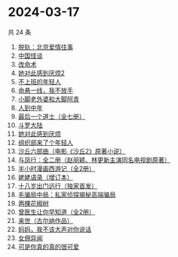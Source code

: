 # 2024-03-17

共 24 条

<!-- BEGIN WEREAD -->
<!-- 最后更新时间 2024-03-17 23:00:58 +0800 -->
1. [脱轨：北京爱情往事](https://weread.qq.com/web/bookDetail/e43329a0813ab89d6g014c1f)
1. [中国怪谈](https://weread.qq.com/web/bookDetail/8c132e40813ab89c4g011749)
1. [改命术](https://weread.qq.com/web/bookDetail/9e632180813ab8795g011db9)
1. [她对此感到厌烦2](https://weread.qq.com/web/bookDetail/c7732910813ab89d4g0178fc)
1. [不上班的年轻人](https://weread.qq.com/web/bookDetail/15332be0813ab869eg01463b)
1. [命悬一线，我不放手](https://weread.qq.com/web/bookDetail/0fa32270813ab89dbg011d04)
1. [小脚老外婆和大脚阿青](https://weread.qq.com/web/bookDetail/a63329b0813ab8976g011d15)
1. [人到中年](https://weread.qq.com/web/bookDetail/53432fd0813ab89bdg010e2e)
1. [最后一个道士（全七册）](https://weread.qq.com/web/bookDetail/1b1320507223e1791b1f1d3)
1. [斗罗大陆](https://weread.qq.com/web/bookDetail/3f832f105724353f8a62cda)
1. [她对此感到厌烦](https://weread.qq.com/web/bookDetail/8f632e60813ab7dcbg015740)
1. [组织部来了个年轻人](https://weread.qq.com/web/bookDetail/00432890813ab82d5g0124b1)
1. [沙丘六部曲（电影《沙丘2》原著小说）](https://weread.qq.com/web/bookDetail/a7b321607199d7fba7bb736)
1. [与凤行：全二册（赵丽颖、林更新主演同名电视剧原著）](https://weread.qq.com/web/bookDetail/8a1327b055401a8a15ae90c)
1. [半小时漫画西游记（全2册）](https://weread.qq.com/web/bookDetail/85432da0813ab89bbg014e25)
1. [姥姥语录（增订本）](https://weread.qq.com/web/bookDetail/33f324e0813ab70d6g010a9b)
1. [十八岁出门远行（独家首发）](https://weread.qq.com/web/bookDetail/23b32ed0813ab8976g017476)
1. [毛骗局中局：私家侦探揭秘高端骗局](https://weread.qq.com/web/bookDetail/e4a32960813ab89c3g01927f)
1. [两棵花椒树](https://weread.qq.com/web/bookDetail/e1932f30813ab7f21g015fbb)
1. [曾医生让你早知道（全2册）](https://weread.qq.com/web/bookDetail/58732e60813ab7208g01540f)
1. [来世（古尔纳作品）](https://weread.qq.com/web/bookDetail/56932ac0813ab74bdg016d51)
1. [妈妈，我不该大声对你说话](https://weread.qq.com/web/bookDetail/b5032bf0813ab89c4g016140)
1. [女佣异闻](https://weread.qq.com/web/bookDetail/fd032c70813ab8976g013096)
1. [可是你真的真的很可爱](https://weread.qq.com/web/bookDetail/c75322b072323ea5c7580fe)
<!-- END WEREAD -->